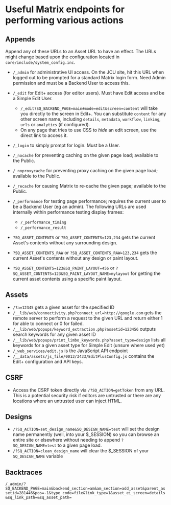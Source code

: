 # Useful Matrix endpoints for performing various actions

## Appends

Append any of these URLs to an Asset URL to have an effect.
The URLs might change based upon the configuration located in
`core/include/system_config.inc`.

* `/_admin` for administrative UI access. On the JCU site, hit this URL when
  logged out to be prompted for a standard Matrix login form.  Need Admin
  permission and must be a Backend User to access this.
* `/_edit` for Edit+ access (for editor users). Must have Edit access and be a
  Simple Edit User.

  * `/_edit?SQ_BACKEND_PAGE=main#mode=edit&screen=content` will take you
    directly to the screen in Edit+. You can substitute `content` for any
    other screen name, including `details`, `metadata`, `workflow`, `linking`,
    `urls` or `analytics` (if configured).
  * On any page that tries to use CSS to *hide* an edit screen, use the direct
    link to access it.

* `/_login` to simply prompt for login. Must be a User.
* `/_nocache` for preventing caching on the given page load; available to the
  Public.
* `/_noproxycache` for preventing proxy caching on the given page load;
  available to the Public.
* `/_recache` for causing Matrix to re-cache the given page; available to the
  Public.
* `/_performance` for testing page performance; requires the current user to
  be a Backend User (eg an admin).  The following URLs are used internally
  within performance testing display frames:

  * `/_performance_timing`
  * `/_performance_result`

* `?SQ_ASSET_CONTENTS` or `?SQ_ASSET_CONTENTS=123,234` gets the current
  Asset's contents without any surrounding design.
* `?SQ_ASSET_CONTENTS_RAW` or `?SQ_ASSET_CONTENTS_RAW=123,234` gets the
  current Asset's contents without any design or paint layout.
* `?SQ_ASSET_CONTENTS=123&SQ_PAINT_LAYOUT=456` or
  `?SQ_ASSET_CONTENTS=123&SQ_PAINT_LAYOUT_NAME=mylayout` for getting the
  current asset contents using a specific paint layout.

## Assets

* `/?a=12345` gets a given asset for the specified ID
* `/__lib/web/connectivity.php?connect_url=http://google.com` gets the remote
  server to perform a request to the given URL and return either 1 for able to
  connect or 0 for failed.
* `/__lib/web/popups/keyword_extraction.php?assetid=123456` outputs search
  keywords for any given asset ID
* `/__lib/web/popups/print_limbo_keywords.php?asset_type=design` lists all
  keywords for a given asset type for Simple Edit (unsure where used yet)
* `/_web_services/edit.js` is the JavaScript API endpoint
* `/__data/assets/js_file/0013/3433/EditPlusConfig.js` contains the Edit+
  configuration and API keys.

## CSRF

* Access the CSRF token directly via `/?SQ_ACTION=getToken` from any URL.
  This is a potential security risk if editors are untrusted or there are any
  locations where an untrusted user can inject HTML.

## Designs

* `/?SQ_ACTION=set_design_name&SQ_DESIGN_NAME=test` will set the design name
  permanently (well, into your $_SESSION) so you can browse an entire site or
  elsewhere without needing to append `?SQ_DESIGN_NAME=test` to a given page
  load.
* `/?SQ_ACTION=clean_design_name` will clear the $_SESSION of your
  `SQ_DESIGN_NAME` variable

## Backtraces

`/_admin/?SQ_BACKEND_PAGE=main&backend_section=am&am_section=add_asset&parent_assetid=281446&pos=-1&type_code=file&link_type=1&asset_ei_screen=details&sq_link_path=&sq_asset_path=`
